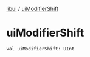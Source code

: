 [libui](README.md) / [uiModifierShift](ui-modifier-shift.md)

# uiModifierShift

`val uiModifierShift: UInt`
